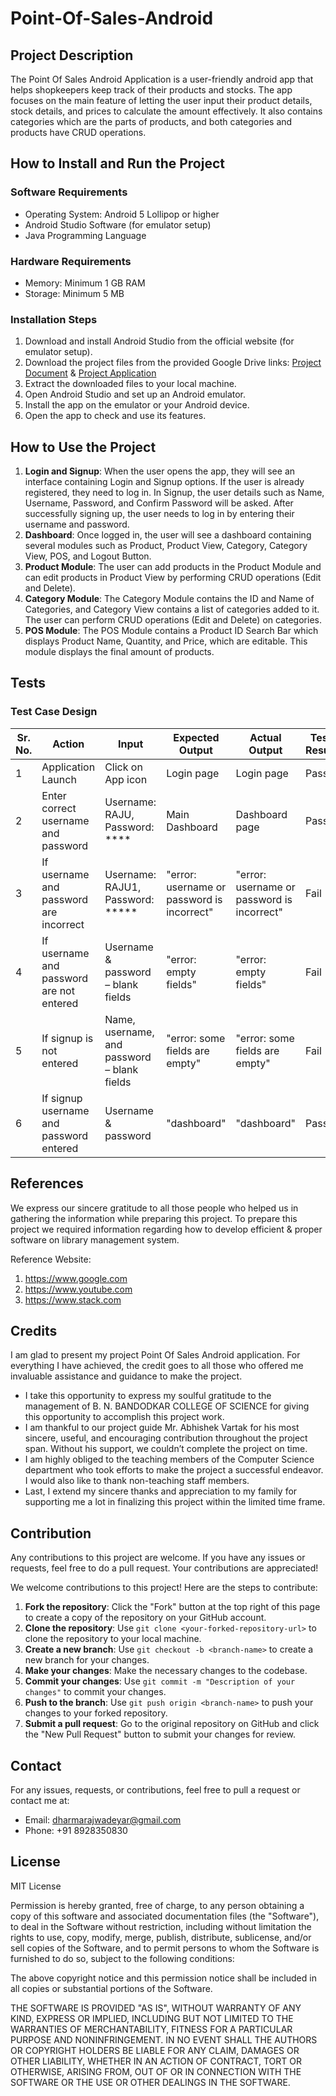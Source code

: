 # Point-Of-Sales-Android

## Project Description
The Point Of Sales Android Application is a user-friendly android app that helps shopkeepers keep track of their products and stocks. The app focuses on the main feature of letting the user input their product details, stock details, and prices to calculate the amount effectively. It also contains categories which are the parts of products, and both categories and products have CRUD operations.

## How to Install and Run the Project

### Software Requirements
- Operating System: Android 5 Lollipop or higher
- Android Studio Software (for emulator setup)
- Java Programming Language

### Hardware Requirements
- Memory: Minimum 1 GB RAM
- Storage: Minimum 5 MB

### Installation Steps
1. Download and install Android Studio from the official website (for emulator setup).
2. Download the project files from the provided Google Drive links:
[Project Document](https://drive.google.com/file/d/1pip4tzTHGeN3g9_u49zSTqFUqnqIJlZT/view?usp=sharing) & [Project Application](https://drive.google.com/file/d/1b5BMXnfZJB1fDGrO5BXAIJTyjS6t4uPV/view?usp=sharing) 
4. Extract the downloaded files to your local machine.
5. Open Android Studio and set up an Android emulator.
6. Install the app on the emulator or your Android device.
7. Open the app to check and use its features.

## How to Use the Project
1. **Login and Signup**: When the user opens the app, they will see an interface containing Login and Signup options. If the user is already registered, they need to log in. In Signup, the user details such as Name, Username, Password, and Confirm Password will be asked. After successfully signing up, the user needs to log in by entering their username and password.
2. **Dashboard**: Once logged in, the user will see a dashboard containing several modules such as Product, Product View, Category, Category View, POS, and Logout Button.
3. **Product Module**: The user can add products in the Product Module and can edit products in Product View by performing CRUD operations (Edit and Delete).
4. **Category Module**: The Category Module contains the ID and Name of Categories, and Category View contains a list of categories added to it. The user can perform CRUD operations (Edit and Delete) on categories.
5. **POS Module**: The POS Module contains a Product ID Search Bar which displays Product Name, Quantity, and Price, which are editable. This module displays the final amount of products.

## Tests

### Test Case Design
| Sr. No. | Action | Input | Expected Output | Actual Output | Test Result | Test Comment |
|---------|--------|-------|-----------------|---------------|-------------|--------------|
| 1       | Application Launch | Click on App icon | Login page | Login page | Pass | Successful |
| 2       | Enter correct username and password | Username: RAJU, Password: **** | Main Dashboard | Dashboard page | Pass | Dashboard page will display |
| 3       | If username and password are incorrect | Username: RAJU1, Password: ***** | "error: username or password is incorrect" | "error: username or password is incorrect" | Fail | Invalid username and password |
| 4       | If username and password are not entered | Username & password – blank fields | "error: empty fields" | "error: empty fields" | Fail | Unsuccessful |
| 5       | If signup is not entered | Name, username, and password – blank fields | "error: some fields are empty" | "error: some fields are empty" | Fail | Unsuccessful |
| 6       | If signup username and password entered | Username & password | "dashboard" | "dashboard" | Pass | Successful |

## References
We express our sincere gratitude to all those people who helped us in gathering the information while preparing this project. To prepare this project we required information regarding how to develop efficient & proper software on library management system.

Reference Website:
1. https://www.google.com
2. https://www.youtube.com
3. https://www.stack.com

## Credits
I am glad to present my project Point Of Sales Android application. For everything I have achieved, the credit goes to all those who offered me invaluable assistance and guidance to make the project.

- I take this opportunity to express my soulful gratitude to the management of B. N. BANDODKAR COLLEGE OF SCIENCE for giving this opportunity to accomplish this project work.
- I am thankful to our project guide Mr. Abhishek Vartak for his most sincere, useful, and encouraging contribution throughout the project span. Without his support, we couldn’t complete the project on time.
- I am highly obliged to the teaching members of the Computer Science department who took efforts to make the project a successful endeavor. I would also like to thank non-teaching staff members.
- Last, I extend my sincere thanks and appreciation to my family for supporting me a lot in finalizing this project within the limited time frame.

## Contribution
Any contributions to this project are welcome. If you have any issues or requests, feel free to do a pull request. Your contributions are appreciated!

We welcome contributions to this project! Here are the steps to contribute:

1. **Fork the repository**: Click the "Fork" button at the top right of this page to create a copy of the repository on your GitHub account.
2. **Clone the repository**: Use `git clone <your-forked-repository-url>` to clone the repository to your local machine.
3. **Create a new branch**: Use `git checkout -b <branch-name>` to create a new branch for your changes.
4. **Make your changes**: Make the necessary changes to the codebase.
5. **Commit your changes**: Use `git commit -m "Description of your changes"` to commit your changes.
6. **Push to the branch**: Use `git push origin <branch-name>` to push your changes to your forked repository.
7. **Submit a pull request**: Go to the original repository on GitHub and click the "New Pull Request" button to submit your changes for review.

## Contact
For any issues, requests, or contributions, feel free to pull a request or contact me at:
- Email: dharmarajwadeyar@gmail.com
- Phone: +91 8928350830

## License
MIT License

Permission is hereby granted, free of charge, to any person obtaining a copy of this software and associated documentation files (the "Software"), to deal in the Software without restriction, including without limitation the rights to use, copy, modify, merge, publish, distribute, sublicense, and/or sell copies of the Software, and to permit persons to whom the Software is furnished to do so, subject to the following conditions:

The above copyright notice and this permission notice shall be included in all copies or substantial portions of the Software.

THE SOFTWARE IS PROVIDED "AS IS", WITHOUT WARRANTY OF ANY KIND, EXPRESS OR IMPLIED, INCLUDING BUT NOT LIMITED TO THE WARRANTIES OF MERCHANTABILITY, FITNESS FOR A PARTICULAR PURPOSE AND NONINFRINGEMENT. IN NO EVENT SHALL THE AUTHORS OR COPYRIGHT HOLDERS BE LIABLE FOR ANY CLAIM, DAMAGES OR OTHER LIABILITY, WHETHER IN AN ACTION OF CONTRACT, TORT OR OTHERWISE, ARISING FROM, OUT OF OR IN CONNECTION WITH THE SOFTWARE OR THE USE OR OTHER DEALINGS IN THE SOFTWARE.
